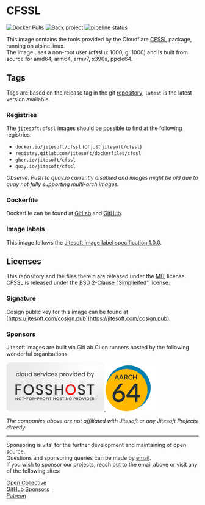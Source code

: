 # CFSSL

[![Docker Pulls](https://img.shields.io/docker/pulls/jitesoft/cfssl.svg)](https://hub.docker.com/r/jitesoft/cfssl)
[![Back project](https://img.shields.io/badge/Open%20Collective-Tip%20the%20devs!-blue.svg)](https://opencollective.com/jitesoft-open-source)
[![pipeline status](https://gitlab.com/jitesoft/dockerfiles/cfssl/badges/master/pipeline.svg)](https://gitlab.com/jitesoft/dockerfiles/cfssl/commits/master)

This image contains the tools provided by the Cloudflare [CFSSL](https://cfssl.org/) package, running on alpine linux.  
The image uses a non-root user (cfssl u: 1000, g: 1000) and is built from source for amd64, arm64, armv7, x390s, ppcle64.

## Tags

Tags are based on the release tag in the git [repository](https://github.com/cloudflare/cfssl), `latest` is the latest version available.

### Registries

The `jitesoft/cfssl` images should be possible to find at the following registries:

* `docker.io/jitesoft/cfssl` (or just `jitesoft/cfssl`)
* `registry.gitlab.com/jitesoft/dockerfiles/cfssl`
* `ghcr.io/jitesoft/cfssl`
* `quay.io/jitesoft/cfssl`

_Observe: Push to quay.io currently disabled and images might be old due to quay not fully supporting multi-arch images._

### Dockerfile

Dockerfile can be found at [GitLab](https://gitlab.com/jitesoft/dockerfiles/cfssl) and [GitHub](https://github.com/jitesoft/docker-cfssl).

### Image labels

This image follows the [Jitesoft image label specification 1.0.0](https://gitlab.com/snippets/1866155).

## Licenses

This repository and the files therein are released under the [MIT](https://gitlab.com/jitesoft/dockerfiles/cfssl/blob/master/LICENSE) license.  
CFSSL is released under the [BSD 2-Clause "Simplieifed"](https://github.com/cloudflare/cfssl/blob/master/LICENSE) license.

### Signature

Cosign public key for this image can be found at [https://jitesoft.com/cosign.pub](https://jitesoft.com/cosign.pub).

### Sponsors

Jitesoft images are built via GitLab CI on runners hosted by the following wonderful organisations:

<a href="https://fosshost.org/">
  <img src="https://raw.githubusercontent.com/jitesoft/misc/master/sponsors/fosshost.png" height="128" alt="Fosshost logo" />
</a>
<a href="https://www.aarch64.com/">
  <img src="https://raw.githubusercontent.com/jitesoft/misc/master/sponsors/aarch64.png" height="128" alt="Aarch64 logo" />
</a>

_The companies above are not affiliated with Jitesoft or any Jitesoft Projects directly._

---

Sponsoring is vital for the further development and maintaining of open source.  
Questions and sponsoring queries can be made by <a href="mailto:sponsor@jitesoft.com">email</a>.  
If you wish to sponsor our projects, reach out to the email above or visit any of the following sites:

[Open Collective](https://opencollective.com/jitesoft-open-source)  
[GitHub Sponsors](https://github.com/sponsors/jitesoft)  
[Patreon](https://www.patreon.com/jitesoft)

